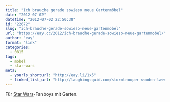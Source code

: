 ```yaml
---
title: "Ich brauche gerade sowieso neue Gartenmöbel"
date: "2012-07-02"
datetime: "2012-07-02 22:50:38"
id: "22672"
slug: "ich-brauche-gerade-sowieso-neue-gartenmobel"
url: "https://eay.cc/2012/ich-brauche-gerade-sowieso-neue-gartenmobel/"
author: "eay"
format: "link"
categories:
  - 0815
tags:
  - mobel
  - star-wars
meta:
  - yourls_shorturl: "http://eay.li/1x5"
  - linked_list_url: "http://laughingsquid.com/stormtrooper-wooden-lawn-chair/"
---
```


Für [Star Wars](//eay.cc/tag/star-wars/)\-Fanboys mit Garten.

